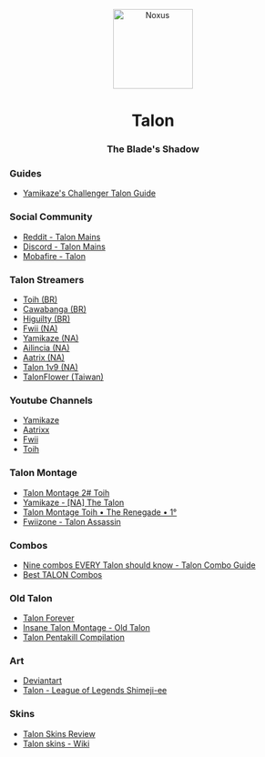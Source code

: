 <p align="center">
<img src="https://a.imagem.app/eJmnY.png" width="140" alt="Noxus">
</p>
<h1 align="center">Talon</h1>
<h3 align="center">The Blade's Shadow</h3>

### Guides

  - [Yamikaze's Challenger Talon Guide](https://www.mobafire.com/league-of-legends/build/yamikazes-challenger-talon-guide-512203)
  
### Social Community

  - [Reddit - Talon Mains](https://www.reddit.com/r/Talonmains/)
  - [Discord - Talon Mains](https://discordapp.com/invite/talonmains)
  - [Mobafire - Talon](https://www.mobafire.com/league-of-legends/champion/talon-82)


### Talon Streamers
  - [Toih (BR)](https://www.twitch.tv/toih)
 -  [Cawabanga (BR)](https://www.twitch.tv/cawabanga)
 -  [Higuilty (BR)](https://www.twitch.tv/higuilty)
  - [Fwii (NA)](https://www.twitch.tv/fwiizone)
  - [Yamikaze (NA)](https://www.twitch.tv/yamikazexz)
  - [Ailincia (NA)](https://www.twitch.tv/ailincia)
  - [Aatrix (NA)](https://www.twitch.tv/aatrixz)
  - [Talon 1v9 (NA)](https://www.twitch.tv/talon1v9)
  - [TalonFlower (Taiwan)](https://www.twitch.tv/talonflower)
  

### Youtube Channels

- [Yamikaze](https://www.youtube.com/channel/UCYdAkhrbi3KIezU5pKWS-Zg)
- [Aatrixx](https://www.youtube.com/user/ImShadowzzz)
- [Fwii](https://www.youtube.com/user/oreoman29)
- [Toih](https://www.youtube.com/channel/UCfZkigkuJilP01FcDAHM9Ag)
### Talon Montage
- [Talon Montage 2# Toih
](https://www.youtube.com/watch?v=W1R18ebD-UI)
- [Yamikaze - [NA] The Talon](https://www.youtube.com/watch?v=ZA8SR7tmXcg)
- [Talon Montage Toih • The Renegade • 1°](https://www.youtube.com/watch?v=8r2dLyeI-RI)
- [Fwiizone - Talon Assassin
](https://www.youtube.com/watch?v=Zc6yQbCUESM)

### Combos
- [Nine combos EVERY Talon should know - Talon Combo Guide](https://www.youtube.com/watch?v=7zAKXeVIAGI)
- [Best TALON Combos](https://www.youtube.com/watch?v=Us-W3HSbIYI)

### Old Talon

- [Talon Forever](https://www.youtube.com/watch?v=C74HcbhCDgo)
- [Insane Talon Montage - Old Talon](https://www.youtube.com/watch?v=_OqKfOD27Sc)
- [Talon Pentakill Compilation
](https://www.youtube.com/watch?v=DkGdBKc4OFU)

### Art
- [Deviantart](https://www.deviantart.com/suburbanno/favourites/)
- [Talon - League of Legends Shimeji-ee](https://www.deviantart.com/ranukki/art/Talon-League-of-Legends-Shimeji-ee-739435790)


### Skins
- [Talon Skins Review](http://www.strategyzero.com/blog/2012/league-of-legends-talon-skins-review/)
- [Talon skins - Wiki](http://leagueoflegends.wikia.com/wiki/Talon/Skins)
